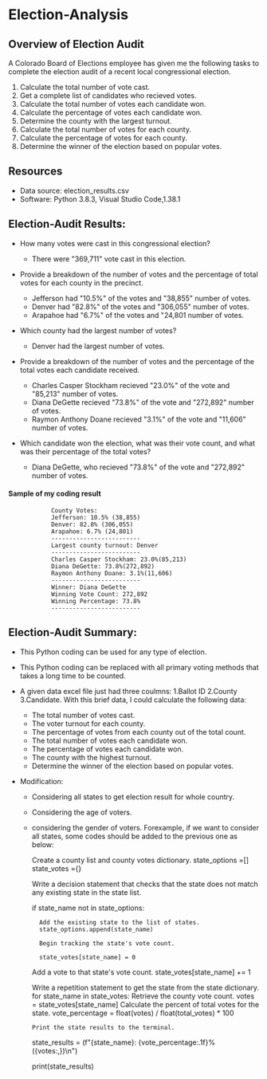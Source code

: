 # Election-Analysis

## Overview of Election Audit

A Colorado Board of Elections employee has given me the following tasks to complete the election audit of a recent local congressional election.

1. Calculate the total number of vote cast.
2. Get a complete list of candidates who recieved votes.
3. Calculate the total number of votes each candidate won.
4. Calculate the percentage of votes each candidate won.
5. Determine the county with the largest turnout.
6. Calculate the total number of votes for each county.
7. Calculate the percentage of votes for each county.
8. Determine the winner of the election based on popular votes.

## Resources
- Data source: election_results.csv
- Software: Python 3.8.3, Visual Studio Code,1.38.1

## Election-Audit Results:

 - How many votes were cast in this congressional election?
 
     - There were "369,711" vote cast in this election.
 
 - Provide a breakdown of the number of votes and the percentage of total votes for each county in the precinct.
 
    - Jefferson had "10.5%" of the votes and "38,855" number of votes.
    - Denver had "82.8%" of the votes and "306,055" number of votes.
    - Arapahoe had "6.7%" of the votes and "24,801 number of votes.
    
- Which county had the largest number of votes?
 
    - Denver had the largest number of votes.

- Provide a breakdown of the number of votes and the percentage of the total votes each candidate received.

    - Charles Casper Stockham recieved "23.0%" of the vote and "85,213" number of votes.
    - Diana DeGette recieved "73.8%" of the vote and "272,892" number of votes.
    - Raymon Anthony Doane recieved "3.1%" of the vote and "11,606" number of votes.

- Which candidate won the election, what was their vote count, and what was their percentage of the total votes?
 
    - Diana DeGette, who recieved "73.8%" of the vote and "272,892" number of votes.
    
#### Sample of my coding result 

                County Votes:
                Jefferson: 10.5% (38,855)
                Denver: 82.8% (306,055)
                Arapahoe: 6.7% (24,801)
                -------------------------
                Largest county turnout: Denver
                -------------------------
                Charles Casper Stockham: 23.0%(85,213)
                Diana DeGette: 73.8%(272,892)
                Raymon Anthony Doane: 3.1%(11,606)
                -------------------------
                Winner: Diana DeGette
                Winning Vote Count: 272,892
                Winning Percentage: 73.8%
                -------------------------
    
## Election-Audit Summary:

- This Python coding can be used for any type of election.
- This Python coding can be replaced with all primary voting methods that takes a long time to be counted.
- A given data excel file just had three coulmns: 1.Ballot ID 2.County 3.Candidate. With this brief data, I could calculate the following data:
    - The total number of votes cast.
    - The voter turnout for each county.
    - The percentage of votes from each county out of the total count.
    - The total number of votes each candidate won.
    - The percentage of votes each candidate won.
    - The county with the highest turnout.
    - Determine the winner of the election based on popular votes.
       
 - Modification:
 
    - Considering all states to get election result for whole country.
    - Considering the age of voters.
    - considering the gender of voters.
   Forexample, if we want to consider all states, some codes should be added to the previous one as below:
   
        Create a county list and county votes dictionary.
        state_options =[]
        state_votes ={}
        
         Write a decision statement that checks that the
         state does not match any existing state in the state list.
        
        if state_name not in state_options:

            Add the existing state to the list of states.
            state_options.append(state_name)

            Begin tracking the state's vote count.

            state_votes[state_name] = 0
            
         Add a vote to that state's vote count.
        state_votes[state_name] += 1
        
        Write a repetition statement to get the state from the state dictionary.
       for state_name in state_votes:
          Retrieve the county vote count.
         votes = state_votes[state_name]
          Calculate the percent of total votes for the state.
         vote_percentage = float(votes) / float(total_votes) * 100

          Print the state results to the terminal.
         state_results = (f"{state_name}: {vote_percentage:.1f}% ({votes:,})\n")
        
        print(state_results)
  

